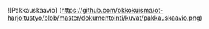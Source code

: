 ![Pakkauskaavio]
(https://github.com/okkokuisma/ot-harjoitustyo/blob/master/dokumentointi/kuvat/pakkauskaavio.png)
